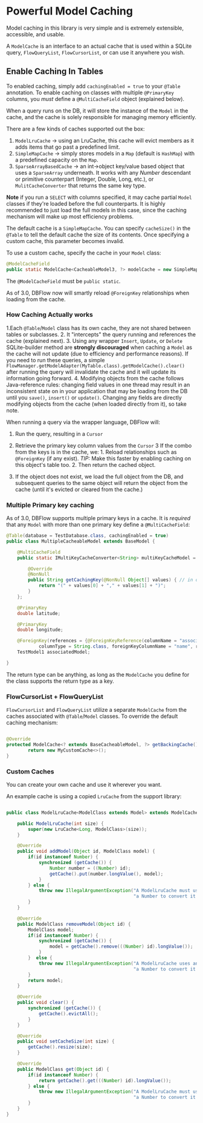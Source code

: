 # Powerful Model Caching
Model caching in this library is very simple and is extremely extensible, accessible, and usable.

A `ModelCache` is an interface to an actual cache that is used within a SQLite query, `FlowQueryList`, `FlowCursorList`, or can use it anywhere you wish.

## Enable Caching In Tables
To enabled caching, simply add `cachingEnabled = true` to your `@Table` annotation. To enable caching on classes with multiple `@PrimaryKey` columns, you _must_ define a `@MultiCacheField` object (explained below).

When a query runs on the DB, it will store the instance of the `Model` in the cache, and the cache is solely responsible for managing memory efficiently.

There are a few kinds of caches supported out the box:
  1. `ModelLruCache` -> using an LruCache, this cache will evict members as it adds items that go past a predefined limit.
  2. `SimpleMapCache` -> simply stores models in a `Map` (default is `HashMap`) with a predefined capacity on the `Map`.
  3. `SparseArrayBasedCache` -> an int->object key/value based object that uses a `SparseArray` underneath. It works with any _Number_ descendant or primitive counterpart (Integer, Double, Long, etc.), or `MulitCacheConverter` that returns the same key type.

**Note** if you run a `SELECT` with columns specified, it may cache partial `Model` classes if they're loaded before the full counterparts. It is highly recommended to just load the full models in this case, since the caching mechanism will make up most efficiency problems.

The default cache is a `SimpleMapCache`. You can specify `cacheSize()` in the `@Table`  to tell the default cache the size of its contents. Once specifying a custom cache, this parameter becomes invalid.

To use a custom cache, specify the cache in your `Model` class:

```java
@ModelCacheField
public static ModelCache<CacheableModel3, ?> modelCache = new SimpleMapCache<>();
```

The `@ModelCacheField` must be `public static`.

As of 3.0, DBFlow now will smartly reload `@ForeignKey` relationships when loading from the cache.

### How Caching Actually works
  1.Each `@Table`/`Model` class has its own cache, they are not shared between tables or subclasses.
  2. It "intercepts" the query running and references the cache (explained next).
  3. Using any wrapper `Insert`, `Update`, or `Delete` SQLite-builder method are **strongly discouraged** when caching a `Model` as the cache will not update (due to efficiency and performance reasons). If you need to run these queries, a simple `FlowManager.getModelAdapter(MyTable.class).getModelCache().clear()` after running the query will invalidate the cache and it will update its information going forward.
  4. Modifying objects from the cache follows Java-reference rules: changing field values in one thread may result in an inconsistent state on in your application that may be loading from the DB until you `save()`, `insert()` or `update()`. Changing any fields are directly modifying objects from the cache (when loaded directly from it), so take note.

When running a query via the wrapper language, DBFlow will:
  1. Run the query, resulting in a `Cursor`
  2. Retrieve the primary key column values from the `Cursor`
  3 If the combo from the keys is in the cache, we:
    1. Reload relationships such as `@ForeignKey` (if any exist). _TIP:_ Make this faster by enabling caching on this object's table too.
    2. Then return the cached object.

  4. If the object does not exist, we load the full object from the DB, and subsequent queries to the same object will return the object from the cache (until it's evicted or cleared from the cache.)

### Multiple Primary key caching
As of 3.0, DBFlow supports multiple primary keys in a cache. It is _required_ that any `Model` with more than one primary key define a `@MultiCacheField`:

```java
@Table(database = TestDatabase.class, cachingEnabled = true)
public class MultipleCacheableModel extends BaseModel {

    @MultiCacheField
    public static IMultiKeyCacheConverter<String> multiKeyCacheModel = new IMultiKeyCacheConverter<String>() {

        @Override
        @NonNull
        public String getCachingKey(@NonNull Object[] values) { // in order of the primary keys defined
            return "(" + values[0] + "," + values[1] + ")";
        }
    };

    @PrimaryKey
    double latitude;

    @PrimaryKey
    double longitude;

    @ForeignKey(references = {@ForeignKeyReference(columnName = "associatedModel",
            columnType = String.class, foreignKeyColumnName = "name", referencedFieldIsPackagePrivate = true)})
    TestModel1 associatedModel;

}
```

The return type can be anything, as long as the `ModelCache` you define for the class supports the return type as a key.

### FlowCursorList + FlowQueryList
`FlowCursorList` and `FlowQueryList` utilize a separate `ModelCache` from the caches associated with `@Table`/`Model` classes. To override the default caching mechanism:

```java

@Override
protected ModelCache<? extends BaseCacheableModel, ?> getBackingCache() {
        return new MyCustomCache<>();
}
```

### Custom Caches
You can create your own cache and use it wherever you want.

An example cache is using a copied `LruCache` from the support library:

```java

public class ModelLruCache<ModelClass extends Model> extends ModelCache<ModelClass, LruCache<Long, ModelClass>>{

    public ModelLruCache(int size) {
        super(new LruCache<Long, ModelClass>(size));
    }

    @Override
    public void addModel(Object id, ModelClass model) {
        if(id instanceof Number) {
            synchronized (getCache()) {
                Number number = ((Number) id);
                getCache().put(number.longValue(), model);
            }
        } else {
            throw new IllegalArgumentException("A ModelLruCache must use an id that can cast to" +
                                               "a Number to convert it into a long");
        }
    }

    @Override
    public ModelClass removeModel(Object id) {
        ModelClass model;
        if(id instanceof Number) {
            synchronized (getCache()) {
                model = getCache().remove(((Number) id).longValue());
            }
        }  else {
            throw new IllegalArgumentException("A ModelLruCache uses an id that can cast to" +
                                               "a Number to convert it into a long");
        }
        return model;
    }

    @Override
    public void clear() {
        synchronized (getCache()) {
            getCache().evictAll();
        }
    }

    @Override
    public void setCacheSize(int size) {
        getCache().resize(size);
    }

    @Override
    public ModelClass get(Object id) {
        if(id instanceof Number) {
            return getCache().get(((Number) id).longValue());
        } else {
            throw new IllegalArgumentException("A ModelLruCache must use an id that can cast to" +
                                               "a Number to convert it into a long");
        }
    }
}
```
